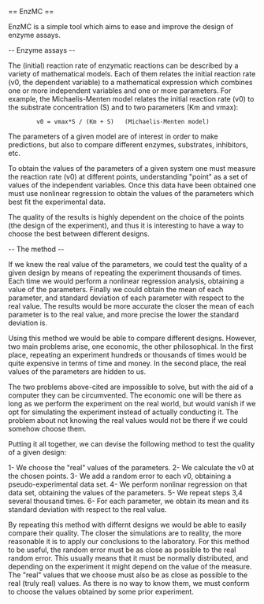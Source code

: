 == EnzMC ==

EnzMC is a simple tool which aims to ease and improve the design of enzyme
assays.

-- Enzyme assays --

The (initial) reaction rate of enzymatic reactions can be described by a variety
of mathematical models. Each of them relates the initial reaction rate (v0, the
dependent variable) to a mathematical expression which combines one or more
independent variables and one or more parameters. For example, the
Michaelis-Menten model relates the initial reaction rate (v0) to the substrate
concentration (S) and to two parameters (Km and vmax):

            v0 = vmax*S / (Km + S)   (Michaelis-Menten model)

The parameters of a given model are of interest in order to make predictions,
but also to compare different enzymes, substrates, inhibitors, etc.

To obtain the values of the parameters of a given system one must measure the
reaction rate (v0) at different points, understanding "point" as a set of
values of the independent variables. Once this data have been obtained one must
use nonlinear regression to obtain the values of the parameters which best fit
the experimental data.

The quality of the results is highly dependent on the choice of the points (the
design of the experiment), and thus it is interesting to have a way to choose
the best between different designs.

-- The method --

If we knew the real value of the parameters, we could test the quality of a
given design by means of repeating the experiment thousands of times. Each time
we would perform a nonlinear regression analysis, obtaining a value of the
parameters. Finally we could obtain the mean of each parameter, and standard
deviation of each parameter with respect to the real value.
The results would be more accurate the closer the mean of each parameter is to
the real value, and more precise the lower the standard deviation is.

Using this method we would be able to compare different designs. However, two
main problems arise, one economic, the other philosophical. In the first place,
repeating an experiment hundreds or thousands of times would be quite expensive
in terms of time and money. In the second place, the real values of the
parameters are hidden to us.

The two problems above-cited are impossible to solve, but with the aid of a
computer they can be circumvented. The economic one will be there as long as we
perform the experiment on the real world, but would vanish if we opt for
simulating the experiment instead of actually conducting it. The problem about
not knowing the real values would not be there if we could somehow choose them.

Putting it all together, we can devise the following method to test the quality
of a given design:

1- We choose the "real" values of the parameters.
2- We calculate the v0 at the chosen points.
3- We add a random error to each v0, obtaining a pseudo-experimental data set.
4- We perform nonlinar regression on that data set, obtaining the values of the
   parameters.
5- We repeat steps 3,4 several thousand times.
6- For each parameter, we obtain its mean and its standard deviation with
respect to the real value.

By repeating this method with differnt designs we would be able to easily
compare their quality. The closer the simulations are to reality, the more
reasonable it is to apply our conclusions to the laboratory. For this method to
be useful, the random error must be as close as possible to the real random
error. This usually means that it must be normally distributed, and depending on
the experiment it might depend on the value of the measure. The "real" values
that we choose must also be as close as possible to the real (truly real)
values. As there is no way to know them, we must conform to choose the values
obtained by some prior experiment.
